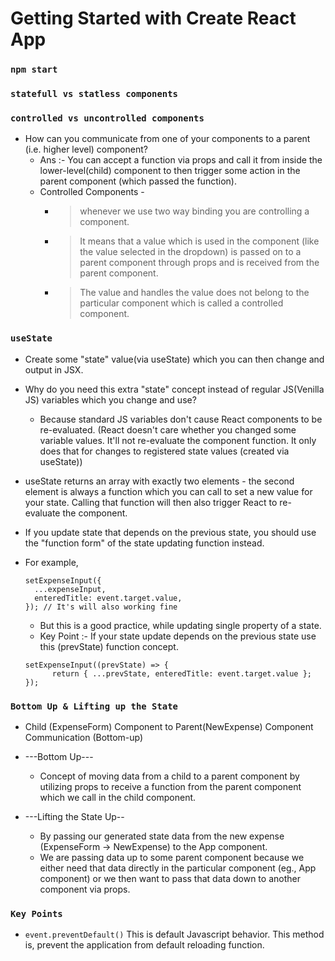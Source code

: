 # Getting Started with Create React App
### `npm start`

### `statefull vs statless components`
### `controlled vs uncontrolled components`
- How can you communicate from one of your components to a parent (i.e. higher level) component?
  - Ans :- You can accept a function via props and call it from inside the lower-level(child) component to then trigger some action in the parent component (which passed the function).
  - Controlled Components - 
      - > whenever we use two way binding you are controlling a component.
      - > It means that a value which is used in the component (like the value selected in the dropdown) is passed on to a parent component through props and is received from the parent component.
      - > The value and handles the value does not belong to the particular component which is called a controlled component.

### `useState`
- Create some "state" value(via useState) which you can then change and output in JSX.
- Why do you need this extra "state" concept instead of regular JS(Venilla JS) variables which you change and use?
  - Because standard JS variables don't cause React components to be re-evaluated. (React doesn't care whether you changed some variable values. It'll not re-evaluate the component function. It only does that for changes to registered state values (created via useState))
- useState returns an array with exactly two elements - the second element is always a function which you can call to set a new value for your state. Calling that function will then also trigger React to re-evaluate the component.
- If you update state that depends on the previous state, you should use the "function form" of the state updating function instead.
- For example,
  ```
  setExpenseInput({
    ...expenseInput,
    enteredTitle: event.target.value,
  }); // It's will also working fine
  ```

  - But this is a good practice, while updating single property of a state.
  - Key Point :- If your state update depends on the previous state use this (prevState) function concept.
    
  ```
  setExpenseInput((prevState) => {
        return { ...prevState, enteredTitle: event.target.value };
  });
  ```

### `Bottom Up & Lifting up the State`
- Child (ExpenseForm) Component to Parent(NewExpense) Component Communication (Bottom-up)
  
- ---Bottom Up---
  - Concept of moving data from a child to a parent component by utilizing props to receive a function from the parent component which we call in the child component.
- ---Lifting the State Up--
    - By passing our generated state data from the new expense (ExpenseForm -> NewExpense) to the App component.
    - We are passing data up to some parent component because we either need that data directly in the particular component (eg., App component) or we then want to pass that data down to another component via props.
     
### `Key Points`

-  ```event.preventDefault()```  This is default Javascript behavior. This method is, prevent the application from default reloading function.
     